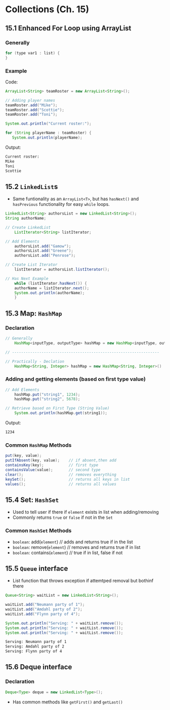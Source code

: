 # Collections (Ch. 15)

## 15.1 Enhanced For Loop using ArrayList

### Generally

```java
for (type var1 : list) {
}
```

### Example

Code:

```java
ArrayList<String> teamRoster = new ArrayList<String>();

// Adding player names
teamRoster.add("Mike");
teamRoster.add("Scottie");
teamRoster.add("Toni");

System.out.println("Current roster:");

for (String playerName : teamRoster) {
   System.out.println(playerName);
```

Output:

```txt
Current roster:
Mike
Toni
Scottie

```

## 15.2 `LinkedList`s

* Same funtionality as an `ArrayList<T>`, but has `hasNext()` and `hasPrevious` functionality for easy `while` loops.

```java
LinkedList<String> authorsList = new LinkedList<String>();  
String authorName;

// Create LinkedList
    ListIterator<String> listIterator;

// Add Elements
    authorsList.add("Gamow");  
    authorsList.add("Greene");  
    authorsList.add("Penrose");

// Create List Iterator
    listIterator = authorsList.listIterator();

// Has Next Example
    while (listIterator.hasNext()) {
    authorName = listIterator.next();
    System.out.println(authorName);  
    }
```

## 15.3 Map: `HashMap`

### Declaration

```java
// Generally
    HashMap<inputType, outputType> hashMap = new HashMap<inputType, outputType>()

// -----------------------------------------------------------------

// Practically - Declation
    HashMap<String, Integer> hashMap = new HashMap<String, Integer>()
```

### Adding and getting elements (based on first type value)

```java
// Add Elements
    hashMap.put("string1", 1234);
    hashMap.put("string2", 5678);

// Retrieve based on First Type (String Value)
    System.out.println(hashMap.get(string1));
```

Output:

```txt
1234
```

### Common `HashMap` Methods

```java
put(key, value);
putIfAbsent(key, value);    // if absent,then add
containsKey(key);           // first type
containsValue(value);       // second type
clear();                    // removes everything
keySet();                   // returns all keys in list
values();                   // returns all values
```

## 15.4 Set: `HashSet`

* Used to tell user if there if `element` exists in list when adding/removing
* Commonly returns `true` or `false` if not in the `Set`

### Common `HashSet` Methods

* `boolean`: add(`element`)     // adds and returns true if in the list
* `boolean`: remove(`element`)  // removes and returns true if in list
* `boolean`: contains(`element`) // true if in list, false if not 

## 15.5 `Queue` interface

* List function that throws exception if attemtped removal but bothinf there

```java
Queue<String> waitList = new LinkedList<String>();

waitList.add("Neumann party of 1");
waitList.add("Amdahl party of 2");
waitList.add("Flynn party of 4");

System.out.println("Serving: " + waitList.remove());
System.out.println("Serving: " + waitList.remove());
System.out.println("Serving: " + waitList.remove());
```

```txt
Serving: Neumann party of 1
Serving: Amdahl party of 2
Serving: Flynn party of 4
```

## 15.6 Deque interface

### Declaration

```java
Deque<Type> deque = new LinkedList<Type>();
```

* Has common methods like `getFirst()` and `getLast()`
